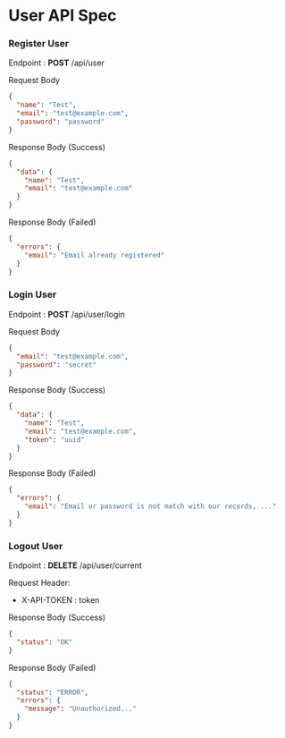 # User API Spec

### Register User

Endpoint : **POST**  /api/user

Request Body

```json
{
  "name": "Test",
  "email": "test@example.com",
  "password": "password"
}
```

Response Body (Success)
```json
{
  "data": {
    "name": "Test",
    "email": "test@example.com"
  }
}
```

Response Body (Failed)
```json
{
  "errors": {
    "email": "Email already registered"
  }
}
```

### Login User

Endpoint : **POST**  /api/user/login

Request Body

```json
{
  "email": "test@example.com",
  "password": "secret"
}
```

Response Body (Success)
```json
{
  "data": {
    "name": "Test",
    "email": "test@example.com",
    "token": "uuid"
  }
}
```

Response Body (Failed)
```json
{
  "errors": {
    "email": "Email or password is not match with our records, ..."
  }
}
```


### Logout User

Endpoint : **DELETE**  /api/user/current

Request Header: 
- X-API-TOKEN : token

Response Body (Success)
```json
{
  "status": "OK"
}
```

Response Body (Failed)
```json
{
  "status": "ERROR",
  "errors": {
    "message": "Unauthorized..."
  }
}
```